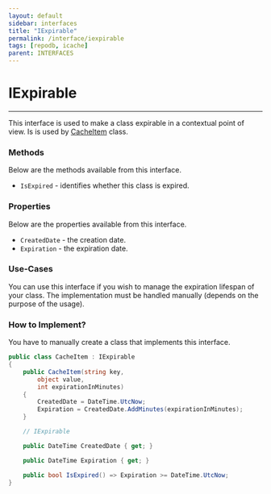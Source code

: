 ```yaml
---
layout: default
sidebar: interfaces
title: "IExpirable"
permalink: /interface/iexpirable
tags: [repodb, icache]
parent: INTERFACES
---
```


# IExpirable

---

This interface is used to make a class expirable in a contextual point of view. Is is used by [CacheItem](/class/cacheitem) class.

### Methods

Below are the methods available from this interface.

- `IsExpired` - identifies whether this class is expired.

### Properties

Below are the properties available from this interface.

- `CreatedDate` - the creation date.
- `Expiration` - the expiration date.

### Use-Cases

You can use this interface if you wish to manage the expiration lifespan of your class. The implementation must be handled manually (depends on the purpose of the usage).

### How to Implement?

You have to manually create a class that implements this interface.

```csharp
public class CacheItem : IExpirable
{
    public CacheItem(string key,
        object value,
        int expirationInMinutes)
    {
        CreatedDate = DateTime.UtcNow;
        Expiration = CreatedDate.AddMinutes(expirationInMinutes);
    }

    // IExpirable

    public DateTime CreatedDate { get; }

    public DateTime Expiration { get; }

    public bool IsExpired() => Expiration >= DateTime.UtcNow;
}
```